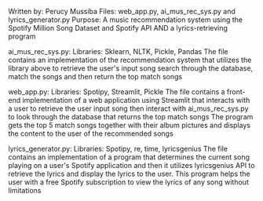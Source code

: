 Written by: Perucy Mussiba
Files: web_app.py, ai_mus_rec_sys.py and lyrics_generator.py
Purpose: A music recommendation system using the Spotify Million Song Dataset and Spotify API AND a lyrics-retrieving program 

ai_mus_rec_sys.py: 
  Libraries: Sklearn, NLTK, Pickle, Pandas
  The file contains an implementation of the recommendation system that utilizes the library above to retrieve the user's input song
  search through the database, match the songs and then return the top match songs

web_app.py:
  Libraries: Spotipy, Streamlit, Pickle
  The file contains a front-end implementation of a web application using Streamlit that interacts with a user to retrieve the user input song
  then interact with ai_mus_rec_sys.py to look through the database that returns the top match songs
  The program gets the top 5 match songs together with their album pictures and displays the content to the user of the recommended songs

lyrics_generator.py:
  Libraries: Spotipy, re, time, lyricsgenius
  The file contains an implementation of a program that determines the current song playing on a user's Spotify application and then it utilizes
  lyricsgenius API to retrieve the lyrics and display the lyrics to the user. This program helps the user with a free Spotify subscription to
  view the lyrics of any song without limitations
